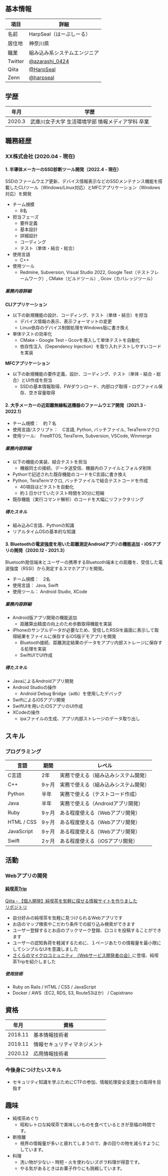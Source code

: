 ## 基本情報

|項目|詳細|
|---|-----|
|名前|HarpSeal（はーぷしーる）|
|居住地|神奈川県|
|職業|組み込み系システムエンジニア|
|Twitter|[@azarashi_0424](https://twitter.com/azarashi_0424)|
|Qiita|[@HarpSeal](https://qiita.com/HarpSeal)|
|Zenn|[@harpseal](https://zenn.dev/harpseal)|

## 学歴

| 年月 | 学歴 |
|---|-----|
|2020.3|武庫川女子大学 生活環境学部 情報メディア学科 卒業|

## 職務経歴
### XX株式会社 (2020.04 - 現在)

#### 1. 半導体メーカーのSSD診断ツール開発（2022.4 - 現在）
SSDのファームウエア更新、デバイス情報表示などのSSDメンテナンス機能を搭載したCLIツール（Windows/Linux対応）とMFCアプリケーション（Windows対応）を開発

- チーム規模
  - 8名
- 担当フェーズ
  - 要件定義
  - 基本設計
  - 詳細設計
  - コーディング
  - テスト（単体・結合・総合）
- 使用言語
  - C++
- 使用ツール
  - Redmine, Subversion, Visual Studio 2022, Google Test（テストフレームワーク）, CMake（ビルドツール）, Gcov（カバレッジツール）

##### 業務内容詳細
**CLIアプリケーション**
- 以下の新規機能の設計、コーディング、テスト（単体・結合）を担当
  - デバイス情報の表示、表示フォーマットの変更
  - Linux依存のデバイス制御処理をWindows版に書き換え
- 単体テストの効率化
  - CMake・Google Test・Gcovを導入して単体テストを自動化
  - 依存性注入（Dependency Injection）を取り入れテストしやすいコードを実装

**MFCアプリケーション**
- 以下の新規機能の要件定義、設計、コーディング、テスト（単体・結合・総合）とUI作成を担当
  - SSDの基本情報取得、FWダウンロード、内部ログ取得・ログファイル保存、空き容量取得

#### 2. 大手メーカーの近距離無線転送機器のファームウエア開発（2021.3 - 2022.1）
- チーム規模：　約７名
- 使用言語/スクリプト：　C言語, Python, バッチファイル, TeraTermマクロ
- 使用ツール:　FreeRTOS, TeraTerm, Subversion, VSCode, Winmerge

##### 業務内容詳細
- 以下の機能の実装、結合テストを担当
  - 機器同士の接続、データ送受信、機器内のファイルとフォルダ削除
- Pythonで記述された既存機能のコードをC言語に書き換え
- Python, TeraTermマクロ, バッチファイルで結合テストコードを作成
  - 40項目ほどテストを自動化
  - 約１日かけていたテスト時間を30分に短縮
- 既存機能（実行コマンド解析）のコードを大幅にリファクタリング

##### 得たスキル
- 組み込みC言語、Pythonの知識
- リアルタイムOSの基本的な知識

#### 3. Bluetoothの電波強度を用いた距離測定Androidアプリの機能追加・iOSアプリの開発（2020.12 - 2021.3）
Bluetooth発信端末とユーザーの携帯するBluetooth端末との距離を、受信した電波強度（RSSI）から測定するスマホアプリを開発。

- チーム規模：　2名
- 使用言語： Java, Swift　
- 使用ツール： Android Studio, XCode

##### 業務内容詳細
- Android版アプリ開発の機能追加
  - 距離算出精度の向上のため歩数取得機能を実装
- iPhoneのサンプルデータが必要なため、受信したRSSIを画面に表示して取得結果をファイルに保存するiOS版デモアプリを開発
  - Bluetooth接続、距離測定結果のデータをアプリ内部ストレージに保存する処理を実装
  - SwiftUIでUI作成

##### 得たスキル
- JavaによるAndroidアプリ開発
- Android Studioの操作
  - Android Debug Bridge（adb）を使用したデバッグ
- SwiftによるiOSアプリ開発
- SwiftUIを用いたiOSアプリのUI作成
- XCodeの操作
  - ipaファイルの生成、アプリ内部ストレージのデータ取り出し

## スキル

### プログラミング

| 言語 | 期間 | レベル |
|--|-----|-----|
|C言語| 2年 | 実務で使える（組み込みシステム開発） |
|C++| 9ヶ月 | 実務で使える（組み込みシステム開発） |
|Python| 半年 | 実務で使える（テストコード作成） |
|Java| 半年 | 実務で使える（Androidアプリ開発） |
|Ruby| 9ヶ月 | ある程度使える（Webアプリ開発） |
|HTML / CSS| 9ヶ月 | ある程度使える（Webアプリ開発） |
|JavaScript| 9ヶ月 | ある程度使える（Webアプリ開発） |
|Swift| 2ヶ月 | ある程度使える（iOSアプリ開発） |

## 活動

### Webアプリの開発

#### [純喫茶Trip](https://junkissa-trip.link/)

[Qiita - 【個人開発】純喫茶を気軽に探せる情報サイトを作りました](https://qiita.com/HarpSeal/items/2961ea7c100738b5b417)
<br>
[リポジトリ](https://github.com/harpseal-chan/JunkissaTrip)

- 自分好みの純喫茶を気軽に見つけられるWebアプリです
- お店のマップ検索やこだわり条件での絞り込み検索ができます
- ユーザー登録するとお店のブックマーク登録、口コミを投稿することができます
- ユーザーの認知負荷を軽減するために、１ページあたりの情報量を最小限にしてシンプルなUIを意識しました
- [さくらのマイクロコミュニティ （Webサービス開発者の会）](https://sakura-tokyo.connpass.com/event/265953/)に登壇、純喫茶Tripを紹介しました

##### 使用技術
- Ruby on Rails / HTML / CSS / JavaScript
- Docker / AWS（EC2, RDS, S3, Route53ほか） / Capistrano

## 資格

|年月|資格|
|--|--|
| 2018.11 | 基本情報技術者 |
| 2019.11 | 情報セキュリティマネジメント |
| 2020.12 | 応用情報技術者 |

### 今後身につけたいスキル

- セキュリティ知識を学ぶためにCTFの参加、情報処理安全支援士の取得を目指す

## 趣味

- 純喫茶めぐり
  - 昭和レトロな純喫茶で美味しいものを食べているときが至福の時間です。
- 断捨離
  - 視界の情報量が多いと疲れてしまうので、身の回りの物を減らすようにしています。
- 料理
  - 洗い物が少ない・時短・火を使わないズボラ料理が得意です。
  - やる気があるときはお菓子作りにも挑戦しています。
